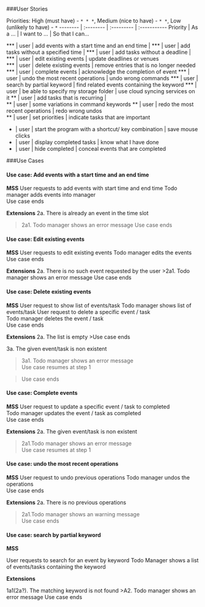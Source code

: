 ###User Stories

Priorities: High (must have) - `* * *`, Medium (nice to have)  - `* *`,  Low (unlikely to have) - `*`
 -------- | :-------- | :--------- | :-----------
Priority | As a ... | I want to ... | So that I can...

***  |  user  |  add events with a start time and an end time  |
***  |  user  |  add tasks without a specified time  | 
***  |  user  |  add tasks without a deadline | 
***  |  user  |  edit existing events  |  update deadlines or venues  
***  |  user  |  delete existing events  |  remove entries that is no longer needed
***  |  user  |  complete events  |  acknowledge the completion of event
***  |  user  |  undo the most recent operations  | undo wrong commands 
***  |  user  |  search by partial keyword  |  find related events containing the keyword
***  |  user  | be able to specify my storage folder | use cloud syncing services on it
**  |  user  |  add tasks that is recurring  |  
**  |  user  |  some variations in command keywords
**  |  user  |  redo the most recent operations   |  redo wrong undos  
**  |  user  |  set priorities  |  indicate tasks that are important
*   |  user  | start the program with a shortcut/ key combination | save mouse clicks
*   | user   | display completed tasks | know what I have done
*  |  user  |  hide completed  |  conceal events that are completed

###Use Cases

#### Use case: Add events with a start time and an end time 

**MSS**
User requests to add events with start time and end time
Todo manager adds events into manager <br>
      Use case ends

**Extensions**
    2a. There is already an event in the time slot
>2a1. Todo manager shows an error message
Use case ends
 

#### Use case: Edit existing events

**MSS**
User requests to edit existing events
Todo manager edits the events<br>
     Use case ends

**Extensions**
   2a. There is no such event requested by the user
    >2a1. Todo manager shows an error message
    Use case ends


#### Use case: Delete existing events

**MSS**
User request to show list of events/task
Todo manager shows list of events/task
User request to delete a specific event / task  
Todo manager deletes the event / task <br>
      Use case ends


**Extensions**
2a. The list is empty
    >Use case ends

3a. The given event/task is non existent
> 3a1. Todo manager shows an error message <br>
      Use case resumes at step 1

> Use case ends


#### Use case: Complete events

**MSS**
User request to update a specific event / task to completed  
Todo manager updates the event / task as completed<br>
      Use case ends

**Extensions**
2a. The given event/task is non existent 
>2a1.Todo manager shows an error message <br>
      Use case resumes at step 1


#### Use case: undo the most recent operations

**MSS**
User request to undo previous operations
Todo manager undos the operations<br>
      Use case ends

**Extensions**
2a. There is no previous operations
> 2a1.Todo manager shows an warning message <br>
    Use case ends





#### Use case: search by partial keyword

**MSS**

User requests to search for an event by keyword
Todo Manager shows a list of events/tasks containing the keyword

**Extensions**

1a1(2a?). The matching keyword is not found
      >A2. Todo manager shows an error message
 Use case ends

